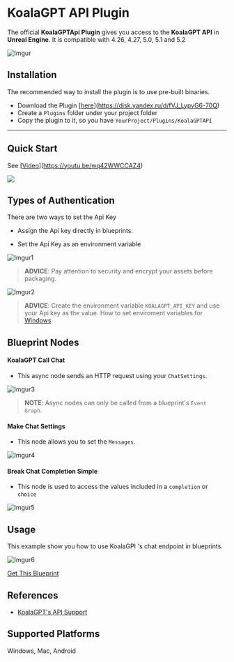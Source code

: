 # KoalaGPT API Plugin
The official **KoalaGPTApi Plugin** gives you access to the **KoalaGPT API** in **Unreal Engine**. It is compatible with 4.26, 4.27, 5.0, 5.1 and 5.2

![Imgur](https://i.imgur.com/pBrl1GM.png)

## Installation

The recommended way to install the plugin is to use pre-built binaries.


- Download the Plugin [[here](https://github.com/CyberKoalaStudios/KoalaGPTAPI-UE/releases)](https://disk.yandex.ru/d/fVJ_LypyG6-70Q)
- Create a `Plugins` folder under your project folder
- Copy the plugin to it, so you have `YourProject/Plugins/KoalaGPTAPI`

---

## Quick Start

See [[Video](https://www.youtube.com/watch?v=wq42WWCCAZ4)](https://youtu.be/wq42WWCCAZ4)

[![](http://img.youtube.com/vi/wq42WWCCAZ4/0.jpg)](http://www.youtube.com/watch?v=wq42WWCCAZ4 "KoalaGPT API Quick Start Tutorial")


## Types of Authentication
There are two ways to set the Api Key
- Assign the Api key directly in blueprints.

- Set the Api Key as an environment variable


![Imgur1](https://i.imgur.com/boKUC6j.png)
> **ADVICE**: Pay attention to security and encrypt your assets before packaging.


![Imgur2](https://i.imgur.com/ehmPDNk.png)
> **ADVICE**: Create the environment variable `KOALAGPT_API_KEY` and use your Api key as the value.
> How to set enviroment variables for [Windows](https://docs.oracle.com/en/database/oracle/machine-learning/oml4r/1.5.1/oread/creating-and-modifying-environment-variables-on-windows.htmlhttps://docs.oracle.com/en/database/oracle/machine-learning/oml4r/1.5.1/oread/creating-and-modifying-environment-variables-on-windows.html)

## Blueprint Nodes
#### KoalaGPT Call Chat

- This async node sends an HTTP request using your `ChatSettings`.

![Imgur3](https://i.imgur.com/2eg0MJ9.png)
> **NOTE**: Async nodes can only be called from a blueprint's `Event Graph`. 
#### Make Chat Settings

- This node allows you to set the `Messages`.

![Imgur4](https://i.imgur.com/C2Nn8CG.png)

#### Break Chat Completion Simple

- This node is used to access the values included in a `completion` or `choice`

![Imgur5](https://i.imgur.com/SSOnsCT.png)

## Usage

This example show you how to use KoalaGPI 's chat endpoint in blueprints.

![Imgur6](https://i.imgur.com/p4iwNRc.png)


[Get This Blueprint](https://blueprintue.com/render/vvxdk-wi/)

## References
- [KoalaGPT's API Support](https://beta.cyberkoala.ru/)

## Supported Platforms
Windows, Mac, Android
